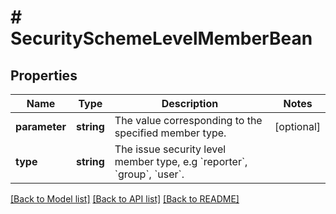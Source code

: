 # # SecuritySchemeLevelMemberBean

## Properties

Name | Type | Description | Notes
------------ | ------------- | ------------- | -------------
**parameter** | **string** | The value corresponding to the specified member type. | [optional]
**type** | **string** | The issue security level member type, e.g &#x60;reporter&#x60;, &#x60;group&#x60;, &#x60;user&#x60;. |

[[Back to Model list]](../../README.md#models) [[Back to API list]](../../README.md#endpoints) [[Back to README]](../../README.md)

